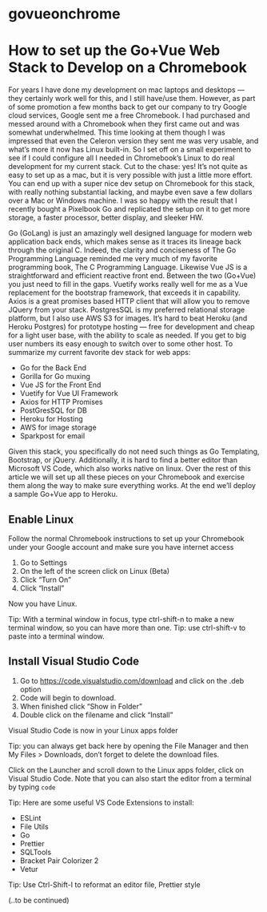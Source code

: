 # govueonchrome
# How to set up the Go+Vue Web Stack to Develop on a Chromebook
For years I have done my development on mac laptops and desktops — they certainly work well for this, and I still have/use them. However, as part of some promotion a few months back to get our company to try Google cloud services, Google sent me a free Chromebook. I had purchased and messed around with a Chromebook when they first came out and was somewhat underwhelmed. This time looking at them though I was impressed that even the Celeron version they sent me was very usable, and what’s more it now has Linux built-in. So I set off on a small experiment to see if I could configure all I needed in Chromebook’s Linux to do real development for my current stack. Cut to the chase: yes! It’s not quite as easy to set up as a mac, but it is very possible with just a little more effort. You can end up with a super nice dev setup on Chromebook for this stack, with really nothing substantial lacking, and maybe even save a few dollars over a Mac or Windows machine. I was so happy with the result that I recently bought a Pixelbook Go and replicated the setup on it to get more storage, a faster processor, better display, and sleeker HW.

Go (GoLang) is just an amazingly well designed language for modern web application back ends, which makes sense as it traces its lineage back through the original C. Indeed, the clarity and conciseness of The Go Programming Language reminded me very much of my favorite programming book, The C Programming Language. Likewise Vue JS is a straightforward and efficient reactive front end. Between the two (Go+Vue) you just need to fill in the gaps. Vuetify works really well for me as a Vue replacement for the bootstrap framework, that exceeds it in capability. Axios is a great promises based HTTP client that will allow you to remove JQuery from your stack. PostgresSQL is my preferred relational storage platform, but I also use AWS S3 for images. It’s hard to beat Heroku (and Heroku Postgres) for prototype hosting — free for development and cheap for a light user base, with the ability to scale as needed. If you get to big user numbers its easy enough to switch over to some other host.
To summarize my current favorite dev stack for web apps:
* Go for the Back End
* Gorilla for Go muxing
* Vue JS for the Front End
* Vuetify for Vue UI Framework
* Axios for HTTP Promises
* PostGresSQL for DB
* Heroku for Hosting
* AWS for image storage
* Sparkpost for email

Given this stack, you specifically do not need such things as Go Templating, Bootstrap, or jQuery.
Additionally, it is hard to find a better editor than Microsoft VS Code, which also works native on linux.
Over the rest of this article we will set up all these pieces on your Chromebook and exercise them along the way to make sure everything works. At the end we’ll deploy a sample Go+Vue app to Heroku.

## Enable Linux

Follow the normal Chromebook instructions to set up your Chromebook under your Google account and make sure you have internet access

1. Go to Settings
1. On the left of the screen click on Linux (Beta)
1. Click “Turn On”
1. Click “Install”

Now you have Linux.

Tip: With a terminal window in focus, type ctrl-shift-n to make a new terminal window, so you can have more than one.
Tip: use ctrl-shift-v to paste into a terminal window.

## Install Visual Studio Code
1. Go to https://code.visualstudio.com/download and click on the .deb option
1. Code will begin to download.
1. When finished click “Show in Folder”
1. Double click on the filename and click “Install”

Visual Studio Code is now in your Linux apps folder

Tip: you can always get back here by opening the File Manager and then My Files > Downloads, don’t forget to delete the download files.

Click on the Launcher and scroll down to the Linux apps folder, click on Visual Studio Code. Note that you can also start the editor from a terminal by typing `code`

Tip: Here are some useful VS Code Extensions to install:
* ESLint
* File Utils
* Go
* Prettier
* SQLTools
* Bracket Pair Colorizer 2
* Vetur

Tip: Use Ctrl-Shift-I to reformat an editor file, Prettier style

(..to be continued)
